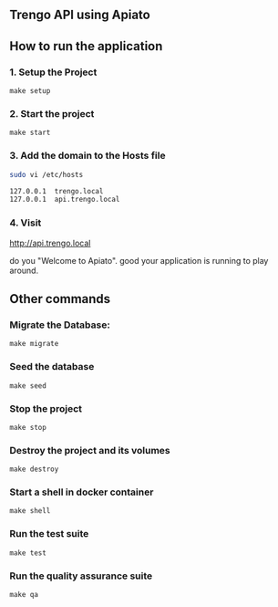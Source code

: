## Trengo API using Apiato

## How to run the application

### 1. Setup the Project
`make setup`

### 2. Start the project
`make start`

### 3. Add the domain to the Hosts file
```bash
sudo vi /etc/hosts

127.0.0.1  trengo.local
127.0.0.1  api.trengo.local
```

### 4. Visit 
http://api.trengo.local

do you "Welcome to Apiato". good your application is running to play around.
## Other commands
### Migrate the Database:
`make migrate`

###  Seed the database
`make seed`

### Stop the project
`make stop`

### Destroy the project and its volumes
`make destroy`

### Start a shell in docker container
`make shell`

### Run the test suite
`make test`

### Run the quality assurance suite
`make qa`



